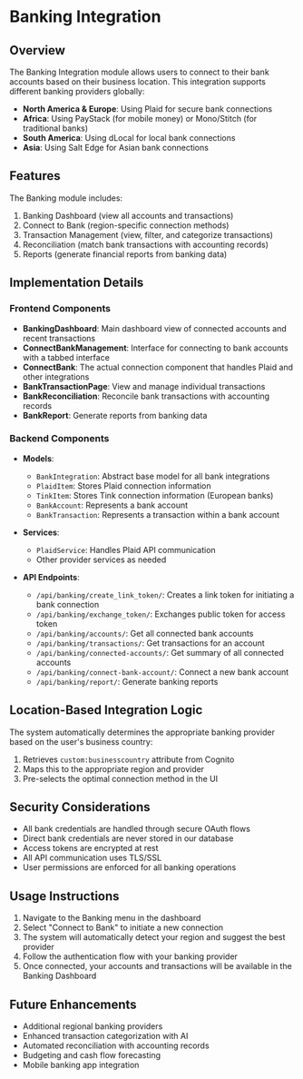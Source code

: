 # Banking Integration

## Overview
The Banking Integration module allows users to connect to their bank accounts based on their business location. This integration supports different banking providers globally:

- **North America & Europe**: Using Plaid for secure bank connections
- **Africa**: Using PayStack (for mobile money) or Mono/Stitch (for traditional banks)
- **South America**: Using dLocal for local bank connections
- **Asia**: Using Salt Edge for Asian bank connections

## Features
The Banking module includes:

1. Banking Dashboard (view all accounts and transactions)
2. Connect to Bank (region-specific connection methods)
3. Transaction Management (view, filter, and categorize transactions)
4. Reconciliation (match bank transactions with accounting records)
5. Reports (generate financial reports from banking data)

## Implementation Details

### Frontend Components

- **BankingDashboard**: Main dashboard view of connected accounts and recent transactions
- **ConnectBankManagement**: Interface for connecting to bank accounts with a tabbed interface
- **ConnectBank**: The actual connection component that handles Plaid and other integrations
- **BankTransactionPage**: View and manage individual transactions
- **BankReconciliation**: Reconcile bank transactions with accounting records
- **BankReport**: Generate reports from banking data

### Backend Components

- **Models**:
  - `BankIntegration`: Abstract base model for all bank integrations
  - `PlaidItem`: Stores Plaid connection information
  - `TinkItem`: Stores Tink connection information (European banks)
  - `BankAccount`: Represents a bank account
  - `BankTransaction`: Represents a transaction within a bank account

- **Services**:
  - `PlaidService`: Handles Plaid API communication
  - Other provider services as needed

- **API Endpoints**:
  - `/api/banking/create_link_token/`: Creates a link token for initiating a bank connection
  - `/api/banking/exchange_token/`: Exchanges public token for access token
  - `/api/banking/accounts/`: Get all connected bank accounts
  - `/api/banking/transactions/`: Get transactions for an account
  - `/api/banking/connected-accounts/`: Get summary of all connected accounts
  - `/api/banking/connect-bank-account/`: Connect a new bank account
  - `/api/banking/report/`: Generate banking reports

## Location-Based Integration Logic

The system automatically determines the appropriate banking provider based on the user's business country:

1. Retrieves `custom:businesscountry` attribute from Cognito
2. Maps this to the appropriate region and provider
3. Pre-selects the optimal connection method in the UI

## Security Considerations

- All bank credentials are handled through secure OAuth flows
- Direct bank credentials are never stored in our database
- Access tokens are encrypted at rest
- All API communication uses TLS/SSL
- User permissions are enforced for all banking operations

## Usage Instructions

1. Navigate to the Banking menu in the dashboard
2. Select "Connect to Bank" to initiate a new connection
3. The system will automatically detect your region and suggest the best provider
4. Follow the authentication flow with your banking provider
5. Once connected, your accounts and transactions will be available in the Banking Dashboard

## Future Enhancements

- Additional regional banking providers
- Enhanced transaction categorization with AI
- Automated reconciliation with accounting records
- Budgeting and cash flow forecasting
- Mobile banking app integration 